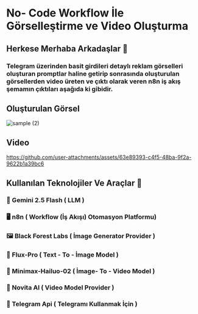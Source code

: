 # No- Code Workflow İle Görselleştirme ve Video Oluşturma
## Herkese Merhaba Arkadaşlar 🚀

### Telegram üzerinden basit girdileri detaylı reklam görselleri oluşturan promptlar haline getirip sonrasında oluşturulan görsellerden video üreten ve çıktı olarak veren n8n iş akış şemamın çıktıları aşağıda ki gibidir.

## Oluşturulan Görsel

![sample (2)](https://github.com/user-attachments/assets/dbe1df53-2f71-40a9-aa12-d0206e066a00)

## Video

https://github.com/user-attachments/assets/63e89393-c4f5-48ba-9f2a-9622b1a39bc6

## Kullanılan Teknolojiler Ve Araçlar 🔧

### 🤖 Gemini 2.5 Flash ( LLM )
### 🖥 n8n ( Workflow (İş Akışı) Otomasyon Platformu)
### 🖼️ Black Forest Labs ( İmage Generator Provider )
### 🤖 Flux-Pro ( Text - To - İmage Model )
### 🤖 Minimax-Hailuo-02 ( İmage- To - Video Model )
### 🚀 Novita Al ( Video Model Provider )
### 📲 Telegram Api ( Telegramı Kullanmak İçin )
